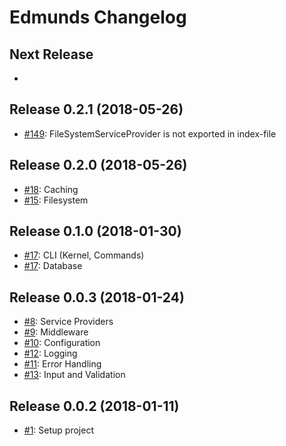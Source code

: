 # Edmunds Changelog

## Next Release

- 


## Release 0.2.1 (2018-05-26)

- [#149](https://github.com/LowieHuyghe/edmunds-js/issues/149): FileSystemServiceProvider is not exported in index-file


## Release 0.2.0 (2018-05-26)

- [#18](https://github.com/LowieHuyghe/edmunds-js/issues/18): Caching
- [#15](https://github.com/LowieHuyghe/edmunds-js/issues/15): Filesystem


## Release 0.1.0 (2018-01-30)

- [#17](https://github.com/LowieHuyghe/edmunds-js/issues/17): CLI (Kernel, Commands)
- [#17](https://github.com/LowieHuyghe/edmunds-js/issues/17): Database


## Release 0.0.3 (2018-01-24)

- [#8](https://github.com/LowieHuyghe/edmunds-js/issues/8): Service Providers
- [#9](https://github.com/LowieHuyghe/edmunds-js/issues/9): Middleware
- [#10](https://github.com/LowieHuyghe/edmunds-js/issues/10): Configuration
- [#12](https://github.com/LowieHuyghe/edmunds-js/issues/12): Logging
- [#11](https://github.com/LowieHuyghe/edmunds-js/issues/11): Error Handling
- [#13](https://github.com/LowieHuyghe/edmunds-js/issues/13): Input and Validation


## Release 0.0.2 (2018-01-11)

- [#1](https://github.com/LowieHuyghe/edmunds-js/issues/1): Setup project
